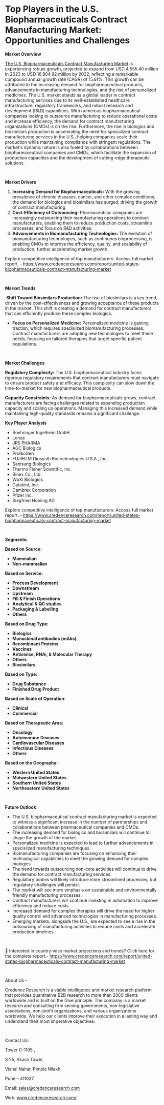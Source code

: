 # Top Players in the U.S. Biopharmaceuticals Contract Manufacturing Market: Opportunities and Challenges


<p><strong>Market Overview</strong></p>
<p><a href="https://www.credenceresearch.com/report/united-states-biopharmaceuticals-contract-manufacturing-market">The U.S. Biopharmaceuticals Contract Manufacturing Market</a> is experiencing robust growth, projected to expand from USD 4,555.40 million in 2023 to USD 16,804.92 million by 2032, reflecting a remarkable compound annual growth rate (CAGR) of 15.61%. This growth can be attributed to the increasing demand for biopharmaceutical products, advancements in manufacturing technologies, and the rise of personalized medicines. The U.S. market stands as a global leader in contract manufacturing services due to its well-established healthcare infrastructure, regulatory frameworks, and robust research and development (R&amp;D) capabilities. With numerous biopharmaceutical companies looking to outsource manufacturing to reduce operational costs and increase efficiency, the demand for contract manufacturing organizations (CMOs) is on the rise. Furthermore, the rise in biologics and biosimilars production is accelerating the need for specialized contract manufacturing services in the U.S., helping companies scale their production while maintaining compliance with stringent regulations. The market's dynamic nature is also fueled by collaborations between biopharmaceutical companies and CMOs, which facilitate the expansion of production capacities and the development of cutting-edge therapeutic solutions.</p>
<p><strong>&nbsp;</strong></p>
<p><strong>Market Drivers</strong></p>
<ol>
<li><strong>Increasing Demand for Biopharmaceuticals:</strong> With the growing prevalence of chronic diseases, cancer, and other complex conditions, the demand for biologics and biosimilars has surged, driving the growth of contract manufacturing.</li>
<li data-start="1588" data-end="1828"><strong data-start="1588" data-end="1623">Cost-Efficiency of Outsourcing:</strong> Pharmaceutical companies are increasingly outsourcing their manufacturing operations to contract manufacturers, enabling them to reduce production costs, streamline processes, and focus on R&amp;D activities.</li>
<li data-start="1833" data-end="2085"><strong data-start="1833" data-end="1883">Advancements in Biomanufacturing Technologies:</strong> The evolution of biomanufacturing technologies, such as continuous bioprocessing, is enabling CMOs to improve the efficiency, quality, and scalability of production, further accelerating market growth.</li>
</ol>
<p>Explore competitive intelligence of top manufacturers: Access full market report. - <a href="https://www.credenceresearch.com/report/united-states-biopharmaceuticals-contract-manufacturing-market">https://www.credenceresearch.com/report/united-states-biopharmaceuticals-contract-manufacturing-market</a></p>
<p><strong>&nbsp;</strong></p>
<p><strong>Market Trends</strong></p>
<p>&nbsp;<strong data-start="2135" data-end="2175">Shift Toward Biosimilars Production:</strong> The rise of biosimilars is a key trend, driven by the cost-effectiveness and growing acceptance of these products in the market. This shift is creating a demand for contract manufacturers that can efficiently produce these complex biologics.</p>
<ul>
<li><strong data-start="2423" data-end="2458">Focus on Personalized Medicine:</strong> Personalized medicine is gaining traction, which requires specialized biomanufacturing processes. Contract manufacturers are adopting new technologies to meet these needs, focusing on tailored therapies that target specific patient populations.</li>
</ul>
<p><strong>&nbsp;</strong></p>
<p><strong>Market Challenges</strong></p>
<p><strong>Regulatory Complexity:</strong> The U.S. biopharmaceutical industry faces rigorous regulatory requirements that contract manufacturers must navigate to ensure product safety and efficacy. This complexity can slow down the time-to-market for new biopharmaceutical products.</p>
<p><strong>Capacity Constraints:</strong> As demand for biopharmaceuticals grows, contract manufacturers are facing challenges related to expanding production capacity and scaling up operations. Managing this increased demand while maintaining high-quality standards remains a significant challenge.</p>
<p><strong>Key Player Analysis</strong></p>
<ul>
<li>Boehringer Ingelheim GmbH</li>
<li>Lonza</li>
<li>JRS PHARMA</li>
<li>AGC Biologics</li>
<li>ProBioGen</li>
<li>FUJIFILM Diosynth Biotechnologies U.S.A., Inc.</li>
<li>Samsung Biologics</li>
<li>Thermo Fisher Scientific, Inc.</li>
<li>Binex Co., Ltd.</li>
<li>WuXi Biologics</li>
<li>Catalent, Inc</li>
<li>Cambrex Corporation</li>
<li>Pfizer Inc.</li>
<li>Siegfried Holding AG</li>
</ul>
<p>Explore competitive intelligence of top manufacturers: Access full market report. - <a href="https://www.credenceresearch.com/report/united-states-biopharmaceuticals-contract-manufacturing-market">https://www.credenceresearch.com/report/united-states-biopharmaceuticals-contract-manufacturing-market</a></p>
<p><strong>&nbsp;</strong></p>
<p><strong>Segments:</strong></p>
<p><strong>Based on&nbsp;Source:</strong></p>
<ul>
<li><strong>Mammalian</strong></li>
<li><strong>Non-mammalian</strong></li>
</ul>
<p><strong>Based on Service:</strong></p>
<ul>
<li><strong>Process Development</strong></li>
<li><strong>Downstream</strong></li>
<li><strong>Upstream</strong></li>
<li><strong>Fill &amp; Finish Operations</strong></li>
<li><strong>Analytical &amp; QC studies</strong></li>
<li><strong>Packaging &amp; Labelling</strong></li>
<li><strong>Others</strong></li>
</ul>
<p><strong>Based on Drug Type:</strong></p>
<ul>
<li><strong>Biologics</strong></li>
<li><strong>Monoclonal antibodies (mAbs)</strong></li>
<li><strong>Recombinant Proteins</strong></li>
<li><strong>Vaccines</strong></li>
<li><strong>Antisense, RNAi, &amp; Molecular Therapy</strong></li>
<li><strong>Others</strong></li>
<li><strong>Biosimilars</strong></li>
</ul>
<p><strong>Based on Type:</strong></p>
<ul>
<li><strong>Drug Substance</strong></li>
<li><strong>Finished Drug Product</strong></li>
</ul>
<p><strong>Based on Scale of Operation:</strong></p>
<ul>
<li><strong>Clinical</strong></li>
<li><strong>Commercial</strong></li>
</ul>
<p><strong>Based on Therapeutic Area:</strong></p>
<ul>
<li><strong>Oncology</strong></li>
<li><strong>Autoimmune Diseases</strong></li>
<li><strong>Cardiovascular Diseases</strong></li>
<li><strong>Infectious Diseases</strong></li>
<li><strong>Others</strong></li>
</ul>
<p><strong>Based on the Geography:</strong></p>
<ul>
<li><strong>Western United States</strong></li>
<li><strong>Midwestern United States</strong></li>
<li><strong>Southern United States</strong></li>
<li><strong>Northeastern United States</strong></li>
</ul>
<p><strong>&nbsp;</strong></p>
<p><strong>Future Outlook </strong></p>
<ul>
<li>The U.S. biopharmaceutical contract manufacturing market is expected to witness a significant increase in the number of partnerships and collaborations between pharmaceutical companies and CMOs.</li>
<li>The increasing demand for biologics and biosimilars will continue to shape the growth of the market.</li>
<li>Personalized medicine is expected to lead to further advancements in specialized manufacturing techniques.</li>
<li>Biomanufacturing companies are focusing on enhancing their technological capabilities to meet the growing demand for complex biologics.</li>
<li>The trend towards outsourcing non-core activities will continue to drive the demand for contract manufacturing services.</li>
<li>Regulatory bodies will likely introduce more streamlined processes, but regulatory challenges will persist.</li>
<li>The market will see more emphasis on sustainable and environmentally friendly manufacturing processes.</li>
<li>Contract manufacturers will continue investing in automation to improve efficiency and reduce costs.</li>
<li>Increased demand for complex therapies will drive the need for higher quality control and advanced technologies in manufacturing processes.</li>
<li>Emerging markets, alongside the U.S., are expected to see a rise in the outsourcing of manufacturing activities to reduce costs and accelerate production timelines.</li>
</ul>
<p><strong>&nbsp;</strong></p>
<p>📌 Interested in country-wise market projections and trends? Click here for the complete report.- <a href="https://www.credenceresearch.com/report/united-states-biopharmaceuticals-contract-manufacturing-market">https://www.credenceresearch.com/report/united-states-biopharmaceuticals-contract-manufacturing-market</a></p>
<p>&nbsp;</p>
<p>About Us &ndash;</p>
<p>Credence Research is a viable intelligence and market research platform that provides quantitative B2B research to more than 2000 clients worldwide and is built on the Give principle. The company is a market research and consulting firm serving governments, non-legislative associations, non-profit organizations, and various organizations worldwide. We help our clients improve their execution in a lasting way and understand their most imperative objectives.</p>
<p>&nbsp;</p>
<p>Contact Us:</p>
<p>Tower C-1105 ,</p>
<p>S 25, Akash Tower,</p>
<p>Vishal Nahar, Pimple Nilakh,</p>
<p>Pune &ndash; 411027</p>
<p>Email: <a href="mailto:sales@credenceresearch.com">sales@credenceresearch.com</a></p>
<p>Web: <a href="http://www.credenceresearch.com/">www.credenceresearch.com/</a></p>
